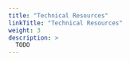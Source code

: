 ```yaml
---
title: "Technical Resources"
linkTitle: "Technical Resources"
weight: 3
description: >
  TODO
---
```

